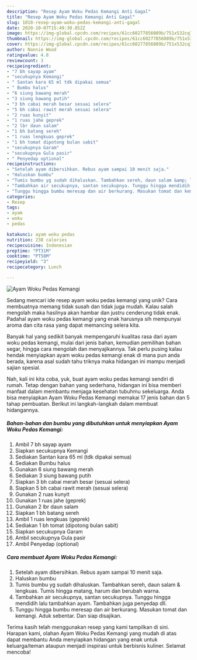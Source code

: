 ```yaml
---
description: "Resep Ayam Woku Pedas Kemangi Anti Gagal"
title: "Resep Ayam Woku Pedas Kemangi Anti Gagal"
slug: 1018-resep-ayam-woku-pedas-kemangi-anti-gagal
date: 2020-10-07T15:49:30.852Z
image: https://img-global.cpcdn.com/recipes/61cc60277856089b/751x532cq70/ayam-woku-pedas-kemangi-foto-resep-utama.jpg
thumbnail: https://img-global.cpcdn.com/recipes/61cc60277856089b/751x532cq70/ayam-woku-pedas-kemangi-foto-resep-utama.jpg
cover: https://img-global.cpcdn.com/recipes/61cc60277856089b/751x532cq70/ayam-woku-pedas-kemangi-foto-resep-utama.jpg
author: Nannie Wood
ratingvalue: 4.8
reviewcount: 3
recipeingredient:
- "7 bh sayap ayam"
- "secukupnya Kemangi"
- " Santan kara 65 ml tdk dipakai semua"
- " Bumbu halus"
- "6 siung bawang merah"
- "3 siung bawang putih"
- "3 bh cabai merah besar sesuai selera"
- "5 bh cabai rawit merah sesuai selera"
- "2 ruas kunyit"
- "1 ruas jahe geprek"
- "2 lbr daun salam"
- "1 bh batang sereh"
- "1 ruas lengkuas geprek"
- "1 bh tomat dipotong bulan sabit"
- "secukupnya Garam"
- "secukupnya Gula pasir"
- " Penyedap optional"
recipeinstructions:
- "Setelah ayam dibersihkan. Rebus ayam sampai 10 menit saja."
- "Haluskan bumbu"
- "Tumis bumbu yg sudah dihaluskan. Tambahkan sereh, daun salam &amp; lengkuas. Tumis hingga matang, harum dan berubah warna."
- "Tambahkan air secukupnya, santan secukupnya. Tunggu hingga mendidih lalu tambahkan ayam. Tambahkan juga penyedap dll."
- "Tunggu hingga bumbu meresap dan air berkurang. Masukan tomat dan kemangi. Aduk sebentar. Dan siap disajikan."
categories:
- Resep
tags:
- ayam
- woku
- pedas

katakunci: ayam woku pedas 
nutrition: 238 calories
recipecuisine: Indonesian
preptime: "PT31M"
cooktime: "PT58M"
recipeyield: "3"
recipecategory: Lunch

---
```



![Ayam Woku Pedas Kemangi](https://img-global.cpcdn.com/recipes/61cc60277856089b/751x532cq70/ayam-woku-pedas-kemangi-foto-resep-utama.jpg)

Sedang mencari ide resep ayam woku pedas kemangi yang unik? Cara membuatnya memang tidak susah dan tidak juga mudah. Kalau salah mengolah maka hasilnya akan hambar dan justru cenderung tidak enak. Padahal ayam woku pedas kemangi yang enak harusnya sih mempunyai aroma dan cita rasa yang dapat memancing selera kita.

Banyak hal yang sedikit banyak mempengaruhi kualitas rasa dari ayam woku pedas kemangi, mulai dari jenis bahan, kemudian pemilihan bahan segar, hingga cara mengolah dan menyajikannya. Tak perlu pusing kalau hendak menyiapkan ayam woku pedas kemangi enak di mana pun anda berada, karena asal sudah tahu triknya maka hidangan ini mampu menjadi sajian spesial.




Nah, kali ini kita coba, yuk, buat ayam woku pedas kemangi sendiri di rumah. Tetap dengan bahan yang sederhana, hidangan ini bisa memberi manfaat dalam membantu menjaga kesehatan tubuhmu sekeluarga. Anda bisa menyiapkan Ayam Woku Pedas Kemangi memakai 17 jenis bahan dan 5 tahap pembuatan. Berikut ini langkah-langkah dalam membuat hidangannya.

<!--inarticleads1-->

##### Bahan-bahan dan bumbu yang dibutuhkan untuk menyiapkan Ayam Woku Pedas Kemangi:

1. Ambil 7 bh sayap ayam
1. Siapkan secukupnya Kemangi
1. Sediakan  Santan kara 65 ml (tdk dipakai semua)
1. Sediakan  Bumbu halus
1. Gunakan 6 siung bawang merah
1. Sediakan 3 siung bawang putih
1. Siapkan 3 bh cabai merah besar (sesuai selera)
1. Siapkan 5 bh cabai rawit merah (sesuai selera)
1. Gunakan 2 ruas kunyit
1. Gunakan 1 ruas jahe (geprek)
1. Gunakan 2 lbr daun salam
1. Siapkan 1 bh batang sereh
1. Ambil 1 ruas lengkuas (geprek)
1. Sediakan 1 bh tomat (dipotong bulan sabit)
1. Siapkan secukupnya Garam
1. Ambil secukupnya Gula pasir
1. Ambil  Penyedap (optional)




<!--inarticleads2-->

##### Cara membuat Ayam Woku Pedas Kemangi:

1. Setelah ayam dibersihkan. Rebus ayam sampai 10 menit saja.
1. Haluskan bumbu
1. Tumis bumbu yg sudah dihaluskan. Tambahkan sereh, daun salam &amp; lengkuas. Tumis hingga matang, harum dan berubah warna.
1. Tambahkan air secukupnya, santan secukupnya. Tunggu hingga mendidih lalu tambahkan ayam. Tambahkan juga penyedap dll.
1. Tunggu hingga bumbu meresap dan air berkurang. Masukan tomat dan kemangi. Aduk sebentar. Dan siap disajikan.




Terima kasih telah menggunakan resep yang kami tampilkan di sini. Harapan kami, olahan Ayam Woku Pedas Kemangi yang mudah di atas dapat membantu Anda menyiapkan hidangan yang enak untuk keluarga/teman ataupun menjadi inspirasi untuk berbisnis kuliner. Selamat mencoba!
